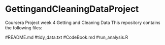 # GettingandCleaningDataProject
Coursera Project week 4 Getting and Cleaning Data
This repository contains the following files:

#README.md
#tidy_data.txt
#CodeBook.md
#run_analysis.R

